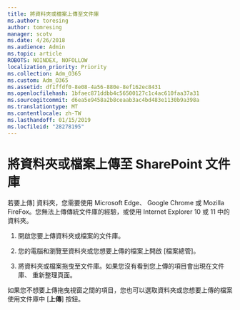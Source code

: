 ```yaml
---
title: 將資料夾或檔案上傳至文件庫
ms.author: toresing
author: tomresing
manager: scotv
ms.date: 4/26/2018
ms.audience: Admin
ms.topic: article
ROBOTS: NOINDEX, NOFOLLOW
localization_priority: Priority
ms.collection: Adm_O365
ms.custom: Adm_O365
ms.assetid: df1ffdf0-8e08-4a56-880e-8ef162ec8431
ms.openlocfilehash: 1bfaec871ddbb4c56500127c1c4ac610faa37a31
ms.sourcegitcommit: d6ea5e9458a2b8ceaab3ac4bd483e1130b9a398a
ms.translationtype: MT
ms.contentlocale: zh-TW
ms.lasthandoff: 01/15/2019
ms.locfileid: "28278195"
---
```

# <a name="upload-a-folder-or-files-to-a-sharepoint-document-library"></a>將資料夾或檔案上傳至 SharePoint 文件庫

若要上傳] 資料夾，您需要使用 Microsoft Edge、 Google Chrome 或 Mozilla FireFox。您無法上傳傳統文件庫的經驗，或使用 Internet Explorer 10 或 11 中的資料夾。
  
1. 開啟您要上傳資料夾或檔案的文件庫。
    
2. 您的電腦和瀏覽至資料夾或您想要上傳的檔案上開啟 [檔案總管]。
    
3. 將資料夾或檔案拖曳至文件庫。如果您沒有看到您上傳的項目會出現在文件庫、 重新整理頁面。 
    
如果您不想要上傳拖曳視窗之間的項目，您也可以選取資料夾或您想要上傳的檔案使用文件庫中 [**上傳**] 按鈕。 
  

